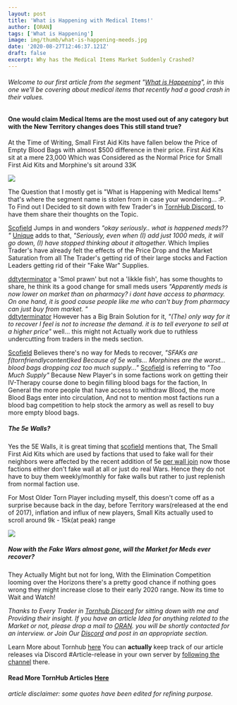 ```yaml
---
layout: post
title: 'What is Happening with Medical Items!'
author: [ORAN]
tags: ['What is Happening']
image: img/thumb/what-is-happening-meeds.jpg
date: '2020-08-27T12:46:37.121Z'
draft: false
excerpt: Why has the Medical Items Market Suddenly Crashed?
---
```


###### Welcome to our first article from the segment "[What is Happening](../tags/what-is-happening)", in this one we'll be covering about medical items that recently had a good crash in their values.  


#### One would claim Medical Items are the most used out of any category but with the New Territory changes does This still stand true?  


At the Time of Writing, Small First Aid Kits have fallen below the Price of Empty Blood Bags with almost $500 difference in their price. First Aid Kits sit at a mere 23,000 Which was Considered as the Normal Price for Small First Aid Kits and Morphine's sit around 33K  

![](https://i.gyazo.com/84df345271879d56620b36822fbee13d.png)

The Question that I mostly get is "What is Happening with Medical Items" that's where the segment name is stolen from in case your wondering... :P. To Find out I Decided to sit down with few Trader's in [TornHub Discord](https://discord.gg/yvNCTXB), to have them share their thoughts on the Topic.  

[Scofield](https://www.torn.com/profiles.php?XID=1441750) Jumps in and wonders _"okay seriously.. what is happened meds?? "_ [Unique](https://www.torn.com/profiles.php?XID=2097793) adds to that, _"Seriously, even when (I) add just 1000 meds, it will go down, (I) have stopped thinking about it altogether._ Which Implies Trader's have already felt the effects of the Price Drop and the Market Saturation from all The Trader's getting rid of their large stocks and Faction Leaders getting rid of their "Fake War" Supplies.  

[ddtyterminator](https://www.torn.com/profiles.php?XID=2504634) a 'Smol prawn' but not a 'likkle fish', has some thoughts to share, he think its a good change for small meds users
 _"Apparently meds is now lower on market than on pharmacy? i dont have access to pharmacy. On one hand, it is good cause people like me who can't buy from pharmacy can just buy from market. "_  
[ddtyterminator](https://www.torn.com/profiles.php?XID=2504634) However has a Big Brain Solution for it, _"(The) only way for it to recover I feel is not to increase the demand. it is to tell everyone to sell at a higher price"_  well... this might not Actually work due to ruthless undercutting from traders in the meds section.  

[Scofield](https://www.torn.com/profiles.php?XID=1441750) Believes there's no way for Meds to recover, _"SFAKs are f(tornfriendlycontent)ked Because of 5e walls... Morphines are the worst... blood bags dropping coz too much supply..."_ [Scofield](https://www.torn.com/profiles.php?XID=1441750) is referring to _"Too Much Supply"_ Because New Player's in some factions work on getting their IV-Therapy course done to begin filling blood bags for the faction, In General the more people that have access to withdraw Blood, the more Blood Bags enter into circulation, And not to mention most factions run a blood bag competition to help stock the armory as well as resell to buy more empty blood bags.  

##### The 5e Walls?  

Yes the 5E Walls, it is great timing that [scofield](https://www.torn.com/profiles.php?XID=1441750) mentions that, The Small First Aid Kits which are used by factions that used to fake wall for their neighbors were affected by the recent addition of 5e [per wall join](https://www.torn.com/forums.php#/p=threads&f=1&t=16174354&b=0&a=0) now those factions either don't fake wall at all or just do real Wars. Hence they do not have to buy them weekly/monthly for fake walls but rather to just replenish from normal faction use.  

For Most Older Torn Player including myself, this doesn't come off as a surprise because back in the day, before Territory wars(released at the end of 2017), inflation and influx of new players, Small Kits actually used to scroll around 9k - 15k(at peak) range  

![](https://i.gyazo.com/9af5af27860c77bac0e95f0877d68bcc.png)  

##### Now with the Fake Wars almost gone, will the Market for Meds ever recover?  

They Actually Might but not for long, With the Elimination Competition looming over the Horizons there's a pretty good chance if nothing goes wrong they might increase close to their early 2020 range. Now its time to Wait and Watch!  

_Thanks to Every Trader in [Tornhub Discord](https://discord.gg/yvNCTXB) for sitting down with me and Providing their insight. If you have an article Idea for anything related to the Market or not, please drop a mail to  [ORAN](https://www.torn.com/profiles.php?XID=1778676#/). you will be shortly contacted for an interview. or Join Our [Discord](https://discord.gg/yvNCTXB) and post in an appropriate section._

Learn More about Tornhub [here](https://torn.oran.pw/welcome-to-tornhub/) You can **actually** keep track of our article releases via Discord #Article-release in your own server by [following the channel](https://discord.gg/yvNCTXB) there.

#### Read More TornHub Articles [Here](https://torn.oran.pw)

_article disclaimer: some quotes have been edited for refining purpose._
